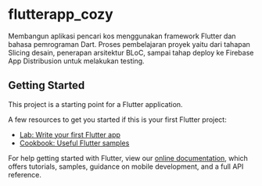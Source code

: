 # flutterapp_cozy

Membangun aplikasi pencari kos menggunakan framework Flutter dan bahasa pemrograman Dart. Proses pembelajaran proyek yaitu dari tahapan Slicing desain, penerapan arsitektur BLoC, sampai tahap deploy ke Firebase App Distribusion untuk melakukan testing.

## Getting Started

This project is a starting point for a Flutter application.

A few resources to get you started if this is your first Flutter project:

- [Lab: Write your first Flutter app](https://flutter.dev/docs/get-started/codelab)
- [Cookbook: Useful Flutter samples](https://flutter.dev/docs/cookbook)

For help getting started with Flutter, view our
[online documentation](https://flutter.dev/docs), which offers tutorials,
samples, guidance on mobile development, and a full API reference.

